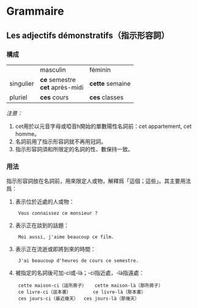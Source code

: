 # Grammaire

## Les adjectifs démonstratifs（指示形容詞）

### 構成
<table>
    <tbody>
        <tr>
            <td></td>
            <td>
                masculin
            </td>
            <td>
                féminin
            </td>
        </tr>
        <tr>
            <td>
                singulier
            </td>
            <td>
                <strong>ce</strong> semestre
                <br />
                <strong>cet</strong> après-midi
            </td>
            <td>
                <strong>cette</strong> semaine
            </td>
        </tr>
        <tr>
            <td>
                pluriel
            </td>
            <td>
                <strong>ces</strong> cours
            </td>
            <td>
                <strong>ces</strong> classes
            </td>
        </tr>
    </tbody>
</table>

*注意：*
1. cet用於以元音字母或啞音h開始的單數陽性名詞前：cet appartement, cet homme。
2. 名詞前用了指示形容詞就不再用冠詞。
3. 指示形容詞須和所限定的名詞的性、數保持一致。


### 用法

指示形容詞放在名詞前，用來限定人或物，解釋爲「這個；這些」。其主要用法爲：

1. 表示位於近處的人或物：

        Vous connaissez ce monsieur ?

2. 表示正在談到的話題：

        Moi aussi, j'aime beaucoup ce film.

3. 表示正在流逝或即將到來的時間：

        J'ai beaucoup d'heures de cours ce semestre.

4. 被指定的名詞後可加-ci或-là；-ci指近處，-là指遠處：

        cette maison-ci（這所房子）	cette maison-là（那所房子）
        ce livre-ci（這本書）		ce livre-là（那本書）
        ces jours-ci（最近幾天）	ces jours-là（那幾天）